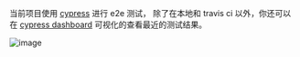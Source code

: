 当前项目使用 [cypress](https://www.cypress.io/) 进行 e2e 测试， 除了在本地和 travis ci 以外，你还可以在 [cypress dashboard](https://dashboard.cypress.io/#/projects/w5dkjg/runs) 可视化的查看最近的测试结果。

![image](https://user-images.githubusercontent.com/6184465/56291494-f7442c80-6157-11e9-84d4-d7af7c5728ee.png)
